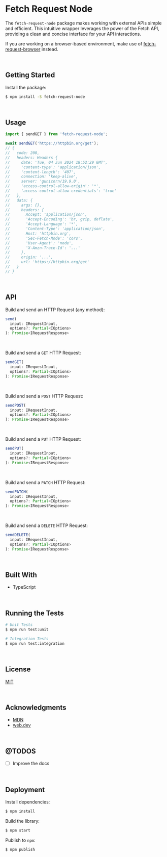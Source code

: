 # Fetch Request Node

The `fetch-request-node` package makes working with external APIs simple and efficient. This intuitive wrapper leverages the power of the Fetch API, providing a clean and concise interface for your API interactions.

If you are working on a browser-based environment, make use of [fetch-request-browser](https://github.com/jesusgraterol/fetch-request-browser) instead.



<br />

## Getting Started

Install the package:
```bash
$ npm install -S fetch-request-node
```





<br />

## Usage

```typescript
import { sendGET } from 'fetch-request-node';

await sendGET('https://httpbin.org/get');
// {
//   code: 200,
//   headers: Headers {
//     date: 'Tue, 04 Jun 2024 18:52:29 GMT',
//     'content-type': 'application/json',
//     'content-length': '407',
//     connection: 'keep-alive',
//     server: 'gunicorn/19.9.0',
//     'access-control-allow-origin': '*',
//     'access-control-allow-credentials': 'true'
//   },
//   data: {
//     args: {},
//     headers: {
//       Accept: 'application/json',
//       'Accept-Encoding': 'br, gzip, deflate',
//       'Accept-Language': '*',
//       'Content-Type': 'application/json',
//       Host: 'httpbin.org',
//       'Sec-Fetch-Mode': 'cors',
//       'User-Agent': 'node',
//       'X-Amzn-Trace-Id': '...'
//     },
//     origin: '...',
//     url: 'https://httpbin.org/get'
//   }
// }
```





<br/>

## API

Build and send an HTTP Request (any method):

```typescript
send(
  input: IRequestInput, 
  options?: Partial<IOptions>
): Promise<IRequestResponse>
```

<br />

Build and send a `GET` HTTP Request:
```typescript
sendGET(
  input: IRequestInput,
  options?: Partial<IOptions>
): Promise<IRequestResponse>
```

<br />

Build and send a `POST` HTTP Request:
```typescript
sendPOST(
  input: IRequestInput,
  options?: Partial<IOptions>
): Promise<IRequestResponse>
```

<br />

Build and send a `PUT` HTTP Request:
```typescript
sendPUT(
  input: IRequestInput,
  options?: Partial<IOptions>
): Promise<IRequestResponse>
```

<br />

Build and send a `PATCH` HTTP Request:
```typescript
sendPATCH(
  input: IRequestInput,
  options?: Partial<IOptions>
): Promise<IRequestResponse>
```

<br />

Build and send a `DELETE` HTTP Request:
```typescript
sendDELETE(
  input: IRequestInput,
  options?: Partial<IOptions>
): Promise<IRequestResponse>
```



<br />

## Built With

- TypeScript




<br />

## Running the Tests

```bash
# Unit Tests
$ npm run test:unit

# Integration Tests
$ npm run test:integration
```





<br />

## License

[MIT](https://choosealicense.com/licenses/mit/)





<br />

## Acknowledgments

- [MDN](https://developer.mozilla.org/en-US/)
- [web.dev](https://web.dev/)





<br />

## @TODOS

- [ ] Improve the docs





<br />

## Deployment

Install dependencies:
```bash
$ npm install
```


Build the library:
```bash
$ npm start
```


Publish to `npm`:
```bash
$ npm publish
```